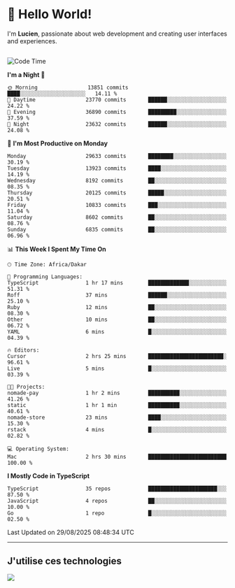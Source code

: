 # 👋 Hello World!

I'm **Lucien**, passionate about web development and creating user interfaces and experiences.

##

<!--START_SECTION:waka-->
![Code Time](http://img.shields.io/badge/Code%20Time-3%2C636%20hrs%2024%20mins-blue)

**I'm a Night 🦉** 

```text
🌞 Morning                13851 commits       ████░░░░░░░░░░░░░░░░░░░░░   14.11 % 
🌆 Daytime                23770 commits       ██████░░░░░░░░░░░░░░░░░░░   24.22 % 
🌃 Evening                36890 commits       █████████░░░░░░░░░░░░░░░░   37.59 % 
🌙 Night                  23632 commits       ██████░░░░░░░░░░░░░░░░░░░   24.08 % 
```
📅 **I'm Most Productive on Monday** 

```text
Monday                   29633 commits       ████████░░░░░░░░░░░░░░░░░   30.19 % 
Tuesday                  13923 commits       ████░░░░░░░░░░░░░░░░░░░░░   14.19 % 
Wednesday                8192 commits        ██░░░░░░░░░░░░░░░░░░░░░░░   08.35 % 
Thursday                 20125 commits       █████░░░░░░░░░░░░░░░░░░░░   20.51 % 
Friday                   10833 commits       ███░░░░░░░░░░░░░░░░░░░░░░   11.04 % 
Saturday                 8602 commits        ██░░░░░░░░░░░░░░░░░░░░░░░   08.76 % 
Sunday                   6835 commits        ██░░░░░░░░░░░░░░░░░░░░░░░   06.96 % 
```


📊 **This Week I Spent My Time On** 

```text
🕑︎ Time Zone: Africa/Dakar

💬 Programming Languages: 
TypeScript               1 hr 17 mins        █████████████░░░░░░░░░░░░   51.31 % 
Roff                     37 mins             ██████░░░░░░░░░░░░░░░░░░░   25.10 % 
Ruby                     12 mins             ██░░░░░░░░░░░░░░░░░░░░░░░   08.30 % 
Other                    10 mins             ██░░░░░░░░░░░░░░░░░░░░░░░   06.72 % 
YAML                     6 mins              █░░░░░░░░░░░░░░░░░░░░░░░░   04.39 % 

🔥 Editors: 
Cursor                   2 hrs 25 mins       ████████████████████████░   96.61 % 
Live                     5 mins              █░░░░░░░░░░░░░░░░░░░░░░░░   03.39 % 

🐱‍💻 Projects: 
nomade-pay               1 hr 2 mins         ██████████░░░░░░░░░░░░░░░   41.26 % 
static                   1 hr 1 min          ██████████░░░░░░░░░░░░░░░   40.61 % 
nomade-store             23 mins             ████░░░░░░░░░░░░░░░░░░░░░   15.30 % 
rstack                   4 mins              █░░░░░░░░░░░░░░░░░░░░░░░░   02.82 % 

💻 Operating System: 
Mac                      2 hrs 30 mins       █████████████████████████   100.00 % 
```

**I Mostly Code in TypeScript** 

```text
TypeScript               35 repos            ██████████████████████░░░   87.50 % 
JavaScript               4 repos             ██░░░░░░░░░░░░░░░░░░░░░░░   10.00 % 
Go                       1 repo              █░░░░░░░░░░░░░░░░░░░░░░░░   02.50 % 
```




 Last Updated on 29/08/2025 08:48:34 UTC
<!--END_SECTION:waka-->
---

## J'utilise ces technologies

<p align="left">
  <a href="https://skillicons.dev">
    <img src="https://skillicons.dev/icons?i=ts,js,go,ruby,css,scss,tailwind,react,vite,nextjs,docker,figma,ableton" />
  </a>
</p>


